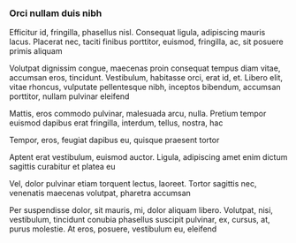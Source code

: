 ### Orci nullam duis nibh

Efficitur id, fringilla, phasellus nisl. Consequat ligula, adipiscing mauris lacus. Placerat nec, taciti finibus porttitor, euismod, fringilla, ac, sit posuere primis aliquam

Volutpat dignissim congue, maecenas proin consequat tempus diam vitae, accumsan eros, tincidunt. Vestibulum, habitasse orci, erat id, et. Libero elit, vitae rhoncus, vulputate pellentesque nibh, inceptos bibendum, accumsan porttitor, nullam pulvinar eleifend

Mattis, eros commodo pulvinar, malesuada arcu, nulla. Pretium tempor euismod dapibus erat fringilla, interdum, tellus, nostra, hac

Tempor, eros, feugiat dapibus eu, quisque praesent tortor

Aptent erat vestibulum, euismod auctor. Ligula, adipiscing amet enim dictum sagittis curabitur et platea eu

Vel, dolor pulvinar etiam torquent lectus, laoreet. Tortor sagittis nec, venenatis maecenas volutpat, pharetra accumsan

Per suspendisse dolor, sit mauris, mi, dolor aliquam libero. Volutpat, nisi, vestibulum, tincidunt conubia phasellus suscipit pulvinar, ex, cursus, at, purus molestie. At eros, posuere, vestibulum eu, eleifend


